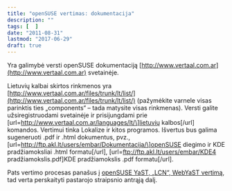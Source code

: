 ```yaml
---
title: "openSUSE vertimas: dokumentacija"
description: ""
tags: [  ]
date: "2011-08-31"
lastmod: "2017-06-29"
draft: true
---
```


Yra galimybė versti openSUSE dokumentaciją [http://www.vertaal.com.ar](http://www.vertaal.com.ar) svetainėje.

Lietuvių kalbai skirtos rinkmenos yra [http://www.vertaal.com.ar/files/trunk/lt/list/](http://www.vertaal.com.ar/files/trunk/lt/list/) (pažymėkite varnele visas parinktis ties „components“ – tada matysite visas rinkmenas). Versti galite užsiregistruodami svetainėje ir prisijungdami prie \[url=http://www.vertaal.com.ar/languages/lt/\]lietuvių kalbos\[/url\] komandos. Vertimui tinka Lokalize ir kitos programos. Išvertus bus galima sugeneruoti .pdf ir .html dokumentus, pvz., \[url=http://ftp.akl.lt/users/embar/Dokumentacija/\]openSUSE diegimo ir KDE pradžiamoksliai .html formatu\[/url\], \[url=ftp://ftp.akl.lt/users/embar/KDE4 pradžiamokslis.pdf\]KDE pradžiamokslis .pdf formatu\[/url\].

Pats vertimo procesas panašus į [openSUSE YaST, „LCN“, WebYaST vertimą](index.php?option=com_content&view=article&id=80:opensuse-vertimas-yast-lcn-webyast&catid=7:ivairus&Itemid=2), tad verta perskaityti pastarojo straipsnio antrąją dalį.
